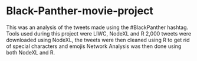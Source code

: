 # Black-Panther-movie-project
This was an analysis of the tweets made using the #BlackPanther hashtag. Tools used during this project were LIWC, NodeXL and R
2,000 tweets were downloaded using NodeXL, the tweets were then cleaned using R to get rid of special characters and emojis
Network Analysis was then done using both NodeXL and R.
